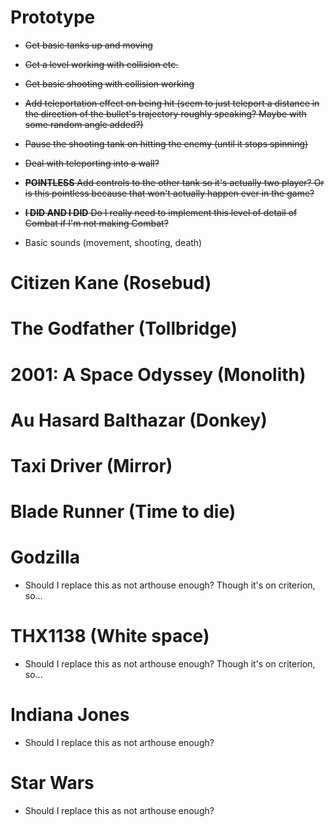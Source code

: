 # Prototype

- ~~Get basic tanks up and moving~~
- ~~Get a level working with collision etc.~~
- ~~Get basic shooting with collision working~~
- ~~Add teleportation effect on being hit (seem to just teleport a distance in the direction of the bullet's trajectory roughly speaking? Maybe with some random angle added?)~~
- ~~Pause the shooting tank on hitting the enemy (until it stops spinning)~~
- ~~Deal with teleporting into a wall?~~
- ~~__POINTLESS__ Add controls to the other tank so it's actually two player? Or is this pointless because that won't actually happen ever in the game?~~
- ~~__I DID AND I DID__ Do I really need to implement this level of detail of Combat if I'm not making Combat?~~

- Basic sounds (movement, shooting, death)

# Citizen Kane (Rosebud)

# The Godfather (Tollbridge)

# 2001: A Space Odyssey (Monolith)

# Au Hasard Balthazar (Donkey)

# Taxi Driver (Mirror)

# Blade Runner (Time to die)

# Godzilla
- Should I replace this as not arthouse enough? Though it's on criterion, so...

# THX1138 (White space)
- Should I replace this as not arthouse enough? Though it's on criterion, so...

# Indiana Jones
- Should I replace this as not arthouse enough?

# Star Wars
- Should I replace this as not arthouse enough?
